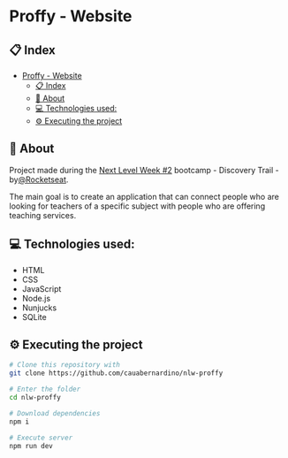 # Proffy - Website

## 📋 Index

- [Proffy - Website](#proffy---website)
  - [📋 Index](#-index)
  - [📖 About](#-about)
  - [💻 Technologies used:](#-technologies-used)
  - [⚙️ Executing the project](#️-executing-the-project)


## 📖 About

Project made during the [Next Level Week #2](https://nextlevelweek.com/) bootcamp - Discovery Trail - by[@Rocketseat](https://github.com/Rocketseat).

The main goal is to create an application that can connect people who are looking for teachers of a specific subject with people who are offering teaching services.


## 💻 Technologies used:

- HTML
- CSS
- JavaScript
- Node.js 
- Nunjucks 
- SQLite 

## ⚙️ Executing the project

```bash
# Clone this repository with
git clone https://github.com/cauabernardino/nlw-proffy

# Enter the folder
cd nlw-proffy

# Download dependencies
npm i

# Execute server
npm run dev
```